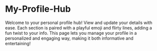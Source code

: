 # My-Profile-Hub
Welcome to your personal profile hub! View and update your details with ease. Each section is paired with a playful emoji and flirty lines, adding a fun twist to your info. This page lets you manage your profile in a personalized and engaging way, making it both informative and entertaining!
